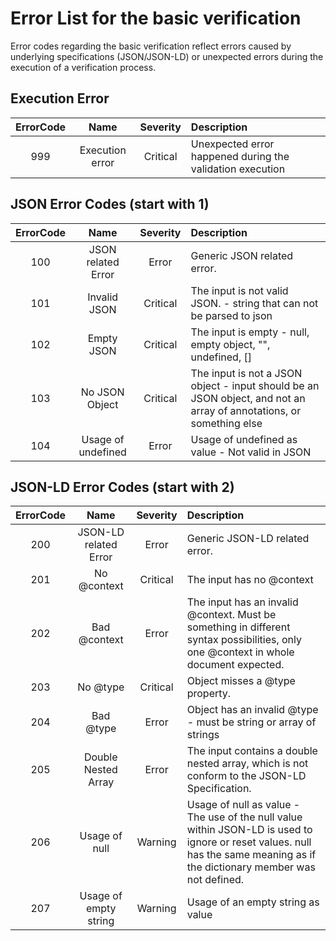 # Error List for the basic verification

Error codes regarding the basic verification reflect errors caused by underlying specifications \(JSON/JSON-LD\) or unexpected errors during the execution of a verification process.

## Execution Error

| ErrorCode | Name | Severity | Description |
| :---: | :---: | :---: | :--- |
| 999 | Execution error | Critical | Unexpected error happened during the validation execution |

## JSON Error Codes \(start with 1\)

| ErrorCode | Name | Severity | Description |
| :---: | :---: | :---: | :--- |
| 100 | JSON related Error | Error | Generic JSON related error. |
| 101 | Invalid JSON | Critical | The input is not valid JSON. - string that can not be parsed to json |
| 102 | Empty JSON | Critical | The input is empty - null, empty object, "", undefined, \[\] |
| 103 | No JSON Object | Critical | The input is not a JSON object - input should be an JSON object, and not an array of annotations, or something else |
| 104 | Usage of undefined | Error | Usage of undefined as value - Not valid in JSON |

## JSON-LD Error Codes \(start with 2\)

| ErrorCode | Name | Severity | Description |
| :---: | :---: | :---: | :--- |
| 200 | JSON-LD related Error | Error | Generic JSON-LD related error. |
| 201 | No @context | Critical | The input has no @context |
| 202 | Bad @context | Error | The input has an invalid @context. Must be something in different syntax possibilities, only one @context in whole document expected. |
| 203 | No @type | Critical | Object misses a @type property. |
| 204 | Bad @type | Error | Object has an invalid @type - must be string or array of strings |
| 205 | Double Nested Array | Error | The input contains a double nested array, which is not conform to the JSON-LD Specification. |
| 206 | Usage of null | Warning | Usage of null as value - The use of the null value within JSON-LD is used to ignore or reset values. null has the same meaning as if the dictionary member was not defined. |
| 207 | Usage of empty string | Warning | Usage of an empty string as value |

